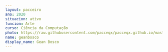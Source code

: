 ```yaml
---
layout: pacceiro
ano: 2020
situacion: ativo
funcion: Arte
curso: Ciência da Computação
photo: https://raw.githubusercontent.com/pacceqx/pacceqx.github.io/master/assets/pic/bolsistas/pacce (13).png
name: geanbosco
display_name: Gean Bosco
---
```


